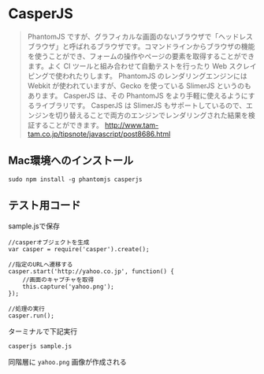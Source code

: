 # CasperJS

>PhantomJS ですが、グラフィカルな画面のないブラウザで「ヘッドレスブラウザ」と呼ばれるブラウザです。コマンドラインからブラウザの機能を使うことができ、フォームの操作やページの要素を取得することができます。よく CI ツールと組み合わせて自動テストを行ったり Web スクレイピングで使われたりします。
>PhantomJS のレンダリングエンジンには Webkit が使われていますが、Gecko を使っている SlimerJS というのもあります。
>CasperJS は、その PhantomJS をより手軽に使えるようにするライブラリです。
>CasperJS は SlimerJS もサポートしているので、エンジンを切り替えることで両方のエンジンでレンダリングされた結果を検証することができます。
>http://www.tam-tam.co.jp/tipsnote/javascript/post8686.html

## Mac環境へのインストール
```
sudo npm install -g phantomjs casperjs
```

## テスト用コード
sample.jsで保存
```
//casperオブジェクトを生成
var casper = require('casper').create();
 
//指定のURLへ遷移する
casper.start('http://yahoo.co.jp', function() {
    //画面のキャプチャを取得
    this.capture('yahoo.png');
});
 
//処理の実行
casper.run();
```

ターミナルで下記実行
```
casperjs sample.js
```

同階層に `yahoo.png` 画像が作成される
